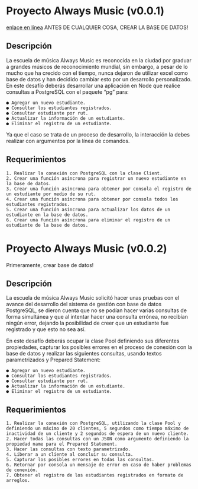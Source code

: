 # Proyecto Always Music (v0.0.1)
[enlace en línea](http://www.limni.net)
ANTES DE CUALQUIER COSA, CREAR LA BASE DE DATOS!
## Descripción
La escuela de música Always Music es reconocida en la ciudad por graduar a grandes músicos de reconocimiento mundial, sin embargo, a pesar de lo mucho que ha crecido con el tiempo, nunca dejaron de utilizar excel como base de datos y han decidido cambiar esto por un desarrollo personalizado. En este desafío deberás desarrollar una aplicación en Node que realice consultas a PostgreSQL con el paquete “pg” para:

    ● Agregar un nuevo estudiante.   
    ● Consultar los estudiantes registrados.   
    ● Consultar estudiante por rut.   
    ● Actualizar la información de un estudiante.   
    ● Eliminar el registro de un estudiante.   
  
Ya que el caso se trata de un proceso de desarrollo, la interacción la debes realizar con argumentos por la línea de comandos.

## Requerimientos
    1. Realizar la conexión con PostgreSQL con la clase Client.   
    2. Crear una función asíncrona para registrar un nuevo estudiante en la base de datos.   
    3. Crear una función asíncrona para obtener por consola el registro de un estudiante por medio de su rut.   
    4. Crear una función asíncrona para obtener por consola todos los estudiantes registrados.   
    5. Crear una función asíncrona para actualizar los datos de un estudiante en la base de datos.   
    6. Crear una función asíncrona para eliminar el registro de un estudiante de la base de datos.   

# Proyecto Always Music (v0.0.2)
Primeramente, crear base de datos!
## Descripción
La escuela de música Always Music solicitó hacer unas pruebas con el avance del desarrollo del sistema de gestión con base de datos PostgreSQL, se dieron cuenta que no se podían hacer varias consultas de forma simultánea y que al intentar hacer una consulta errónea, no recibían ningún error, dejando la posibilidad de creer que un estudiante fue registrado y que esto no sea así.

En este desafío deberás ocupar la clase Pool definiendo sus diferentes propiedades, capturar los posibles errores en el proceso de conexión con la base de datos y realizar las siguientes consultas, usando textos parametrizados y Prepared Statement:

    ● Agregar un nuevo estudiante.    
    ● Consultar los estudiantes registrados.    
    ● Consultar estudiante por rut.    
    ● Actualizar la información de un estudiante.    
    ● Eliminar el registro de un estudiante.    
    
## Requerimientos
    1. Realizar la conexión con PostgreSQL, utilizando la clase Pool y definiendo un máximo de 20 clientes, 5 segundos como tiempo máximo de inactividad de un cliente y 2 segundos de espera de un nuevo cliente.    
    2. Hacer todas las consultas con un JSON como argumento definiendo la propiedad name para el Prepared Statement.    
    3. Hacer las consultas con texto parametrizado.    
    4. Liberar a un cliente al concluir su consulta.    
    5. Capturar los posibles errores en todas las consultas.    
    6. Retornar por consola un mensaje de error en caso de haber problemas de conexión.    
    7. Obtener el registro de los estudiantes registrados en formato de arreglos.    
